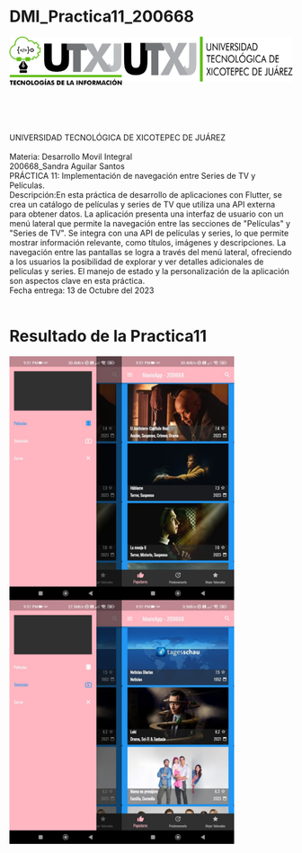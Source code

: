 # DMI_Practica11_200668
<div style="display: flex; justify-content: space-between;">
    <img align="left" src="https://github.com/MauricioRL15/Logos_UTXJ/blob/main/LOGO%20TIC.png?raw=true" alt="Imagen 1" width="200"; />
    <img align="right" src="https://github.com/MauricioRL15/Logos_UTXJ/blob/main/LOGO%20UTXJ%202019.png?raw=true" alt="Imagen 2" width="300" height="80" />
</div><br><br><br><br><br>
UNIVERSIDAD TECNOLÓGICA DE XICOTEPEC DE JUÁREZ <br><br>
Materia: Desarrollo Movil Integral <br>
200668_Sandra Aguilar Santos<br>
PRÁCTICA 11: Implementación de navegación entre Series de TV y Películas. <br>
Descripción:En esta práctica de desarrollo de aplicaciones con Flutter, se crea un catálogo de películas y series de TV que utiliza una API externa para obtener datos. La aplicación presenta una interfaz de usuario con un menú lateral que permite la navegación entre las secciones de "Películas" y "Series de TV". Se integra con una API de películas y series, lo que permite mostrar información relevante, como títulos, imágenes y descripciones. La navegación entre las pantallas se logra a través del menú lateral, ofreciendo a los usuarios la posibilidad de explorar y ver detalles adicionales de películas y series. El manejo de estado y la personalización de la aplicación son aspectos clave en esta práctica. <br>
Fecha entrega: 13 de Octubre del 2023 <br> <br>

# Resultado de la Practica11

<div style="display: flex; justify-content:">
 <img align="left" src="practica11_200668/images/mov1.jpg?raw=true" alt="Imagen 1" width="200";/>
<img align="left" src="practica11_200668/images/mov2.jpg?raw=true" alt="Imagen 2"  width="200" />
</div>

<div style="display: flex; justify-content:">
 <img align="left" src="practica11_200668/images/tv1.jpg?raw=true" alt="Imagen 1" width="200";/>
<img align="left" src="practica11_200668/images/tv2.jpg?raw=true" alt="Imagen 2"  width="200" />
</div>

